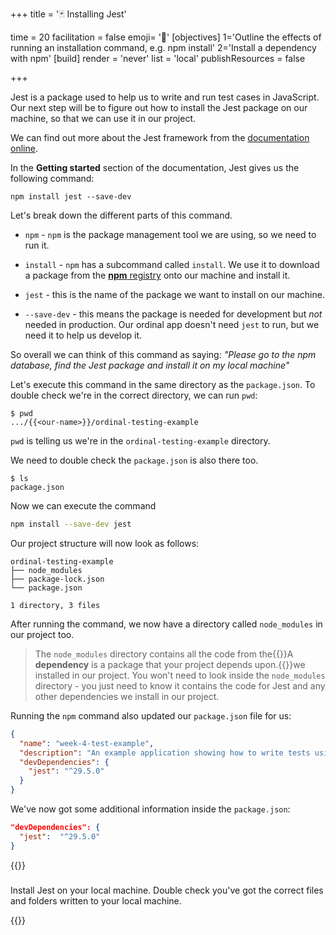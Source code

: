 +++
title = '🃏 Installing Jest'

time = 20
facilitation = false
emoji= '🧩'
[objectives]
    1='Outline the effects of running an installation command, e.g. npm install'
    2='Install a dependency with npm'
[build]
  render = 'never'
  list = 'local'
  publishResources = false

+++

Jest is a package used to help us to write and run test cases in JavaScript.
Our next step will be to figure out how to install the Jest package on our machine, so that we can use it in our project.

We can find out more about the Jest framework from the [documentation online](https://jestjs.io/docs/getting-started).

In the **Getting started** section of the documentation, Jest gives us the following command:

```console
npm install jest --save-dev
```

Let's break down the different parts of this command.

- `npm` - `npm` is the package management tool we are using, so we need to run it.

- `install` - `npm` has a subcommand called `install`. We use it to download a package from the [**npm** registry](https://www.npmjs.com/) onto our machine and install it.

- `jest` - this is the name of the package we want to install on our machine.

- `--save-dev` - this means the package is needed for development but _not_ needed in production. Our ordinal app doesn't need `jest` to run, but we need it to help us develop it.

So overall we can think of this command as saying:
_"Please go to the npm database, find the Jest package and install it on my local machine"_

Let's execute this command in the same directory as the `package.json`.
To double check we're in the correct directory, we can run `pwd`:

```console
$ pwd
.../{{<our-name>}}/ordinal-testing-example
```

`pwd` is telling us we're in the `ordinal-testing-example` directory.

We need to double check the `package.json` is also there too.

```console
$ ls
package.json
```

Now we can execute the command

```bash
npm install --save-dev jest
```

Our project structure will now look as follows:

```raw
ordinal-testing-example
├── node_modules
├── package-lock.json
└── package.json

1 directory, 3 files
```

After running the command, we now have a directory called `node_modules` in our project too.

> The `node_modules` directory contains all the code from the{{<tooltip title="dependencies">}}A **dependency** is a package that your project depends upon.{{</tooltip>}}we installed in our project. You won't need to look inside the `node_modules` directory - you just need to know it contains the code for Jest and any other dependencies we install in our project.

Running the `npm` command also updated our `package.json` file for us:

```json
{
  "name": "week-4-test-example",
  "description": "An example application showing how to write tests using the jest framework",
  "devDependencies": {
    "jest": "^29.5.0"
  }
}
```

We've now got some additional information inside the `package.json`:

```json
"devDependencies": {
  "jest":  "^29.5.0"
}
```

{{<note type="exercise" title="🕹️ Follow along">}}

###

Install Jest on your local machine. Double check you've got the correct files and folders written to your local machine.

{{</note>}}
